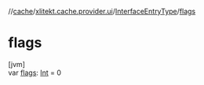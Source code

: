 //[cache](../../../index.md)/[xlitekt.cache.provider.ui](../index.md)/[InterfaceEntryType](index.md)/[flags](flags.md)

# flags

[jvm]\
var [flags](flags.md): [Int](https://kotlinlang.org/api/latest/jvm/stdlib/kotlin/-int/index.html) = 0
